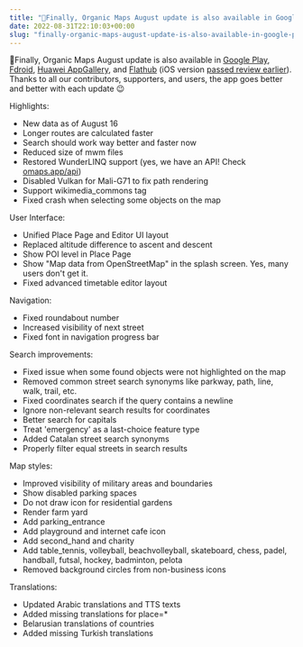 ```yaml
---
title: "🤖Finally, Organic Maps August update is also available in Google Play, Fdroid, Huawei AppGallery, and Flathub (iOS version passed review earlier)."
date: 2022-08-31T22:10:03+00:00
slug: "finally-organic-maps-august-update-is-also-available-in-google-play-fdroid-huawei-appgallery-and-flathub-ios-version-passed-review-earlier"
---
```


🤖Finally, Organic Maps August update is also available in [Google Play](https://play.google.com/store/apps/details?id=app.organicmaps), [Fdroid](https://f-droid.org/en/packages/app.organicmaps/), [Huawei AppGallery](https://appgallery.huawei.com/#/app/C104325611), and [Flathub](https://flathub.org/apps/details/app.organicmaps.desktop) (iOS version [passed review earlier](https://organicmaps.app/news/2022-08-24/meet-many-improvements-in-the-organic-maps-update-for-ios/)).
Thanks to all our contributors, supporters, and users, the app goes better and better with each update 😉

Highlights:

- New data as of August 16
- Longer routes are calculated faster
- Search should work way better and faster now
- Reduced size of mwm files
- Restored WunderLINQ support (yes, we have an API! Check [omaps.app/api](http://omaps.app/api))
- Disabled Vulkan for Mali-G71 to fix path rendering
- Support wikimedia_commons tag
- Fixed crash when selecting some objects on the map

User Interface:

- Unified Place Page and Editor UI layout
- Replaced altitude difference to ascent and descent
- Show POI level in Place Page
- Show "Map data from OpenStreetMap" in the splash screen. Yes, many users don't get it.
- Fixed advanced timetable editor layout

Navigation:

- Fixed roundabout number
- Increased visibility of next street
- Fixed font in navigation progress bar

Search improvements:

- Fixed issue when some found objects were not highlighted on the map
- Removed common street search synonyms like parkway, path, line, walk, trail, etc.
- Fixed coordinates search if the query contains a newline
- Ignore non-relevant search results for coordinates
- Better search for capitals
- Treat 'emergency' as a last-choice feature type
- Added Catalan street search synonyms
- Properly filter equal streets in search results

Map styles:

- Improved visibility of military areas and boundaries
- Show disabled parking spaces
- Do not draw icon for residential gardens
- Render farm yard
- Add parking_entrance
- Add playground and internet cafe icon
- Add second_hand and charity
- Add table_tennis, volleyball, beachvolleyball, skateboard, chess, padel, handball, futsal, hockey, badminton, pelota
- Removed background circles from non-business icons

Translations:

- Updated Arabic translations and TTS texts
- Added missing translations for place=\*
- Belarusian translations of countries
- Added missing Turkish translations
